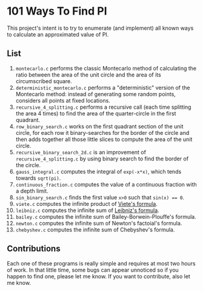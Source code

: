 # 101 Ways To Find PI
This project's intent is to try to enumerate (and implement) all known ways to calculate an approximated value of PI.

## List
1. `montecarlo.c` performs the classic Montecarlo method of calculating the ratio between the area of the unit circle and the area of its circumscribed square.
2. `deterministic_montecarlo.c` performs a "deterministic" version of the Montecarlo method: instead of generating some random points, considers all points at fixed locations.
3. `recursive_4_splitting.c` performs a recursive call (each time splitting the area 4 times) to find the area of the quarter-circle in the first quadrant.
4. `row_binary_search.c` works on the first quadrant section of the unit circle, for each row it binary-searches for the border of the circle and then adds together all those little slices to compute the area of the unit circle.
5. `recursive_binary_search_2d.c` is an improvement of `recursive_4_splitting.c` by using binary search to find the border of the circle.
6. `gauss_integral.c` computes the integral of `exp(-x*x)`, which tends towards `sqrt(pi)`.
7. `continuous_fraction.c` computes the value of a continuous fraction with a depth limit.
8. `sin_binary_search.c` finds the first value `x>0` such that `sin(x) == 0`.
9. `viete.c` computes the infinite product of [Viete's formula](https://it.wikipedia.org/wiki/Formula_di_Vi%C3%A8te).
10. `leibniz.c` computes the infinite sum of [Leibniz's formula](https://it.wikipedia.org/wiki/Formula_di_Leibniz_per_pi).
11. `bailey.c` computes the infinite sum of Bailey-Borwein-Plouffe's formula.
12. `newton.c` computes the infinite sum of Newton's factoial's formula.
13. `chebyshev.c` computes the infinite sum of Chebyshev's formula.

## Contributions
Each one of these programs is really simple and requires at most two hours of work. In that little time, some bugs can appear unnoticed so if you happen to find one, please let me know. If you want to contribute, also let me know.